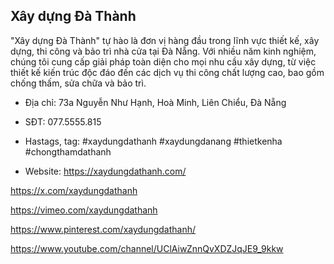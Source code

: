 ## Xây dựng Đà Thành

"Xây dựng Đà Thành" tự hào là đơn vị hàng đầu trong lĩnh vực thiết kế, xây dựng, thi công và bảo trì nhà cửa tại Đà Nẵng. Với nhiều năm kinh nghiệm, chúng tôi cung cấp giải pháp toàn diện cho mọi nhu cầu xây dựng, từ việc thiết kế kiến trúc độc đáo đến các dịch vụ thi công chất lượng cao, bao gồm chống thấm, sửa chữa và bảo trì.

- Địa chỉ: 73a Nguyễn Như Hạnh, Hoà Minh, Liên Chiểu, Đà Nẵng

- SĐT: 077.5555.815

- Hastags, tag: #xaydungdathanh #xaydungdanang #thietkenha #chongthamdathanh

- Website: https://xaydungdathanh.com/

https://x.com/xaydungdathanh

https://vimeo.com/xaydungdathanh

https://www.pinterest.com/xaydungdathanh/

https://www.youtube.com/channel/UClAiwZnnQvXDZJqJE9_9kkw
